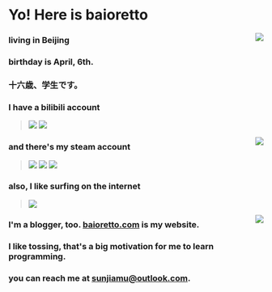 # Yo! Here is baioretto

<a href="https://github.com/Ba1oretto"><img align="right" src="https://github-readme-stats.vercel.app/api?username=Ba1oretto&hide=prs,issues,contribs&count_private=true&show_icons=true&title_color=9400D3&text_color=FF1493&icon_color=fe1afe&bg_color=angle,FFC0CB,ffc0c6,ffc0c1,ffc0c0,ffc4c0,ffc8c0,ffccc0,ffd0c0,ffd4c0,ffd8c0,ffdcc0,ffe0c0,ffe4c0,ffe4c0,ffecc0,fff0c0,fff4c0,fff8c0,fffcc0,f9ffc0,f4ffc0,f4ffc0,e2ffc0&hide_border=true&locale=en&line_height=35"></a>

### living in Beijing
### birthday is April, 6th.
### 十六歳、学生です。

### I have a bilibili account
> <a href="https://space.bilibili.com/361996128"><img src="https://img.shields.io/badge/bilibili-Ba1oretto-fb7299/?color=FFC0CB&style=plastic&logo=bilibili&labelColor=fb7299"></a> <a href="https://space.bilibili.com/361996128"><img src="https://img.shields.io/badge/dynamic/json?color=F0E68C&label=current%20fans&query=%24.data.totalSubs&url=https%3A%2F%2Fapi.spencerwoo.com%2Fsubstats%2F%3Fsource%3Dbilibili%26queryKey%3D361996128&style=plastic&logo=bilibili&labelColor=FFC0CB"></a>

<a href="https://github.com/Ba1oretto"><img align="right" src="https://github-readme-stats.vercel.app/api/top-langs/?username=Ba1oretto&layout=compact&hide_title=true"></a>

### and there's my steam account 
> <a href="https://steamcommunity.com/id/baioretto"><img src="https://img.shields.io/badge/steam-Baioretto-192640/?color=192640&style=plastic&logo=steam&labelColor=204b78"></a> <a href="https://steamcommunity.com/id/ba1oretto"><img src="https://img.shields.io/badge/dynamic/json?color=192640&label=games&query=%24.data.totalSubs&url=https%3A%2F%2Fapi.spencerwoo.com%2Fsubstats%2F%3Fsource%3DsteamGames%26queryKey%3D76561198969466418%26source%3DsteamGames%26queryKey%3D76561199219358010&style=plastic&logo=steam&labelColor=204b78"></a> <a href="https://steamcommunity.com/id/baioretto"><img src="https://img.shields.io/badge/dynamic/json?color=192640&label=friends&query=%24.data.totalSubs&suffix=%20&url=https%3A%2F%2Fapi.spencerwoo.com%2Fsubstats%2F%3Fsource%3DsteamFriends%26queryKey%3D76561198969466418%26source%3DsteamGames%26queryKey%3D76561199219358010&style=plastic&logo=steam&labelColor=204b78"></a>

### also, I like surfing on the internet 
> <a href="https://twitter.com/ZeroTwo08100166"><img src="https://img.shields.io/badge/twitter-Baioretto-*/?color=1a8cd8&style=plastic&labelColor=deff74&logo=twitter"></a>

<a href="https://github.com/Ba1oretto/ba1oretto.github.io"><img align="right" src="https://github-readme-stats.vercel.app/api/pin/?username=Ba1oretto&repo=ba1oretto.github.io&show_owner=true"></a>

### I'm a blogger, too. [baioretto.com](https://baioretto.com) is my website.

### I like tossing, that's a big motivation for me to learn programming.

### you can reach me at [sunjiamu@outlook.com](mailto:sunjiamu@outlook.com).
